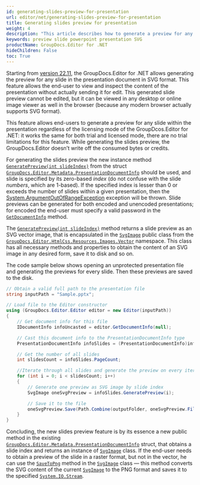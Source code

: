 ```yaml
---
id: generating-slides-preview-for-presentation
url: editor/net/generating-slides-preview-for-presentation
title: Generating slides preview for presentation
weight: 4
description: "This article describes how to generate a preview for any slide for the existing PowerPoint presentation in SVG format"
keywords: preview slide powerpoint presentation SVG
productName: GroupDocs.Editor for .NET
hideChildren: False
toc: True
---
```

Starting from [version 22.11](https://docs.groupdocs.com/editor/net/groupdocs-editor-for-net-22-11-release-notes/), the GroupDocs.Editor for .NET allows generating the preview for any slide in the presentation document in SVG format. This feature allows the end-user to view and inspect the content of the presentation without actually sending it for edit. This generated slide preview cannot be edited, but it can be viewed in any desktop or online image viewer as well in the browser (because any modern browser actually supports SVG format).

This feature allows end-users to generate a preview for any slide within the presentation regardless of the licensing mode of the GroupDcos.Editor for .NET: it works the same for both trial and licensed mode, there are no trial limitations for this feature. While generating the slides preview, the GroupDocs.Editor doesn’t write off the consumed bytes or credits.

For generating the slides preview the new instance method [`GeneratePreview(int slideIndex)`](https://reference.groupdocs.com/editor/net/groupdocs.editor.metadata/presentationdocumentinfo/) from the struct [`GroupDocs.Editor.Metadata.PresentationDocumentInfo`](https://reference.groupdocs.com/editor/net/groupdocs.editor.metadata/presentationdocumentinfo/) should be used, and slide is specified by its zero-based _index_ (do not confuse with the slide _numbers_, which are 1-based). If the specified index is lesser than 0 or exceeds the number of slides within a given presentation, then the [System.ArgumentOutOfRangeException](https://learn.microsoft.com/en-us/dotnet/api/system.ArgumentOutOfRangeException?view=net-7.0) exception will be thrown. Slide previews can be generated for both encoded and unencoded presentations; for encoded the end-user must specify a valid password in the [`GetDocumentInfo`](https://reference.groupdocs.com/editor/net/groupdocs.editor/editor/getdocumentinfo/) method.

The [`GeneratePreview(int slideIndex)`](https://reference.groupdocs.com/editor/net/groupdocs.editor.metadata/presentationdocumentinfo/) method returns a slide preview as an SVG vector image, that is encapsulated in the [`SvgImage`](https://apireference-qa.groupdocs.com/editor/net/groupdocs.editor.htmlcss.resources.images.vector/svgimage) public class from the [`GroupDocs.Editor.HtmlCss.Resources.Images.Vector`](https://apireference-qa.groupdocs.com/editor/net/groupdocs.editor.htmlcss.resources.images.vector) namespace. This class has all necessary methods and properties to obtain the content of an SVG image in any desired form, save it to disk and so on.

The code sample below shows opening an unprotected presentation file and generating the previews for every slide. Then these previews are saved to the disk.

```csharp
// Obtain a valid full path to the presentation file
string inputPath = "Sample.pptx";

// Load file to the Editor constructor
using (GroupDocs.Editor.Editor editor = new Editor(inputPath))
{
	// Get document info for this file
	IDocumentInfo infoUncasted = editor.GetDocumentInfo(null);

	// Cast this document info to the PresentationDocumentInfo type
	PresentationDocumentInfo infoSlides = (PresentationDocumentInfo)infoUncasted;

	// Get the number of all slides
	int slidesCount = infoSlides.PageCount;

	//Iterate through all slides and generate the preview on every iteration
	for (int i = 0; i < slidesCount; i++)
	{
		// Generate one preview as SVG image by slide index
		SvgImage oneSvgPreview = infoSlides.GeneratePreview(i);

		// Save it to the file
		oneSvgPreview.Save(Path.Combine(outputFolder, oneSvgPreview.FilenameWithExtension));
	}
}
```

Concluding, the new slides preview feature is by its essence a new public method in the existing [`GroupDocs.Editor.Metadata.PresentationDocumentInfo`](https://reference.groupdocs.com/editor/net/groupdocs.editor.metadata/presentationdocumentinfo/) struct, that obtains a slide index and returns an instance of [`SvgImage`](https://apireference-qa.groupdocs.com/editor/net/groupdocs.editor.htmlcss.resources.images.vector/svgimage) class. If the end-user needs to obtain a preview of the slide in a raster format, but not in the vector, he can use the [`SaveToPng`](https://apireference-qa.groupdocs.com/editor/net/groupdocs.editor.htmlcss.resources.images.vector/svgimage/methods/savetopng) method in the [`SvgImage`](https://apireference-qa.groupdocs.com/editor/net/groupdocs.editor.htmlcss.resources.images.vector/svgimage) class — this method converts the SVG content of the current [`SvgImage`](https://apireference-qa.groupdocs.com/editor/net/groupdocs.editor.htmlcss.resources.images.vector/svgimage) to the PNG format and saves it to the specified [`System.IO.Stream`](https://learn.microsoft.com/en-us/dotnet/api/system.IO.Stream?view=net-6.0).




